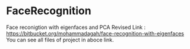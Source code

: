 # FaceRecognition
Face reconigtion with eigenfaces and PCA 
Revised Link : https://bitbucket.org/mohammadagah/face-recognition-with-eigenfaces
You can see all files of project in aboce link.
